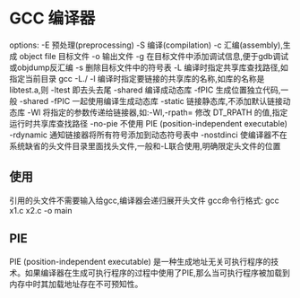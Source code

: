 # GCC 编译器

options:
-E                      预处理(preprocessing)
-S                      编译(compilation)
-c                      汇编(assembly),生成 object file 目标文件
-o                      输出文件
-g                      在目标文件中添加调试信息,便于gdb调试或objdump反汇编
-s                      删除目标文件中的符号表
-L                      编译时指定共享库查找路径,如指定当前目录 gcc -L./
-l                      编译时指定要链接的共享库的名称,如库的名称是libtest.a,则 -ltest 即去头去尾
-shared                 编译成动态库
-fPIC                   生成位置独立代码,一般 -shared -fPIC 一起使用编译生成动态库
-static                 链接静态库,不添加默认链接动态库
-Wl                     将指定的参数传递给链接器,如:-Wl,-rpath=<path> 修改 DT_RPATH 的值,指定运行时共享库查找路径
-no-pie                 不使用 PIE (position-independent executable)
-rdynamic               通知链接器将所有符号添加到动态符号表中
-nostdinci              使编译器不在系统缺省的头文件目录里面找头文件,一般和-L联合使用,明确限定头文件的位置

## 使用

引用的头文件不需要输入给gcc,编译器会递归展开头文件
gcc命令行格式: gcc x1.c x2.c -o main

## PIE

PIE (position-independent executable) 是一种生成地址无关可执行程序的技术。如果编译器在生成可执行程序的过程中使用了PIE,那么当可执行程序被加载到内存中时其加载地址存在不可预知性。
